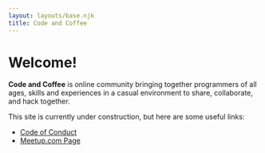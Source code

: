 ```yaml
---
layout: layouts/base.njk
title: Code and Coffee
---
```


# Welcome!

**Code and Coffee** is online community
bringing together programmers of all ages, skills 
and experiences in a casual environment to share, 
collaborate, and hack together.

This site is currently under construction, but here are some useful links:

- [Code of Conduct](/code-of-conduct/)
- [Meetup.com Page](https://www.meetup.com/code-and-coffee-long-beach/)